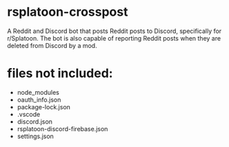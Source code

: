 # rsplatoon-crosspost
A Reddit and Discord bot that posts Reddit posts to Discord, specifically for r/Splatoon. The bot is also capable of reporting Reddit posts when they are deleted from Discord by a mod.

# files not included:
- node_modules
- oauth_info.json
- package-lock.json
- .vscode
- discord.json
- rsplatoon-discord-firebase.json
- settings.json